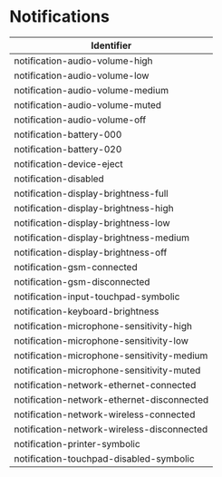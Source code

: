 # Notifications

| Identifier                                 |
| ------------------------------------------ |
| notification-audio-volume-high             |
| notification-audio-volume-low              |
| notification-audio-volume-medium           |
| notification-audio-volume-muted            |
| notification-audio-volume-off              |
| notification-battery-000                   |
| notification-battery-020                   |
| notification-device-eject                  |
| notification-disabled                      |
| notification-display-brightness-full       |
| notification-display-brightness-high       |
| notification-display-brightness-low        |
| notification-display-brightness-medium     |
| notification-display-brightness-off        |
| notification-gsm-connected                 |
| notification-gsm-disconnected              |
| notification-input-touchpad-symbolic       |
| notification-keyboard-brightness           |
| notification-microphone-sensitivity-high   |
| notification-microphone-sensitivity-low    |
| notification-microphone-sensitivity-medium |
| notification-microphone-sensitivity-muted  |
| notification-network-ethernet-connected    |
| notification-network-ethernet-disconnected |
| notification-network-wireless-connected    |
| notification-network-wireless-disconnected |
| notification-printer-symbolic              |
| notification-touchpad-disabled-symbolic    |
